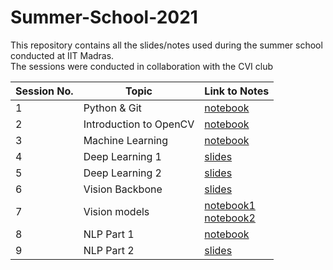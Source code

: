 # Summer-School-2021
This repository contains all the slides/notes used during the summer school conducted at IIT Madras. <br>
The sessions were conducted in collaboration with the CVI club


| Session No.| Topic | Link to Notes |
|------------|--------|--------------|
| 1 | Python & Git| [notebook](https://colab.research.google.com/github/Vinayak-VG/SummerSchool-Assignment) |
| 2 | Introduction to OpenCV | [notebook](https://colab.research.google.com/github/sgauthamr2001/cv-session/blob/main/cv_session.ipynb) |
|3 | Machine Learning | [notebook](https://colab.research.google.com/drive/1CekCToXAKB7Ife1r1Ya8Vz9PfDpUjuA3) |
|4 | Deep Learning 1 | [slides](https://drive.google.com/file/d/1ct-RZl65DNO9MHTlrKDwicUm6Xz2BGrG/view)|
|5| Deep Learning 2 | [slides](https://github.com/analytics-club-iitm/Summer-School-2021/blob/main/session5/DL_session_2.pdf) |
|6| Vision Backbone | [slides](https://docs.google.com/presentation/d/19E5CO4V_WB8SFr7eRr-uxDJV2tz9shV88vrkRB-sWnc/edit?usp=sharing) |
|7| Vision models |  [notebook1](https://colab.research.google.com/drive/19srANmNmRYnpoQkaam_tP2IyrpzidiTP) <br> [notebook2](https://colab.research.google.com/drive/179PpG9ODBgB_3dLvByde-b4hesPSQ17H?usp=sharing) |
|8| NLP Part 1 | [notebook](https://colab.research.google.com/drive/16dxRgiBqEtJvE5EutovsoVRwzwYt_h1b?usp=sharing) |
|9| NLP Part 2 | [slides](https://github.com/analytics-club-iitm/Summer-School-2021/blob/main/session9/NMT.pdf) |
